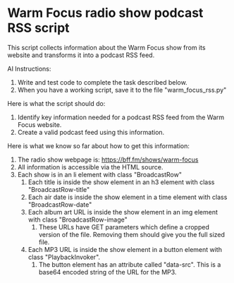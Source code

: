 # Warm Focus radio show podcast RSS script

This script collects information about the Warm Focus show from its website and transforms it into a podcast RSS feed.

AI Instructions:

1. Write and test code to complete the task described below.
2. When you have a working script, save it to the file "warm_focus_rss.py"

Here is what the script should do:

1. Identify key information needed for a podcast RSS feed from the Warm Focus website.
2. Create a valid podcast feed using this information.

Here is what we know so far about how to get this information:

1. The radio show webpage is: https://bff.fm/shows/warm-focus
2. All information is accessible via the HTML source.
3. Each show is in an li element with class "BroadcastRow"
   1. Each title is inside the show element in an h3 element with class "BroadcastRow-title"
   2. Each air date is inside the show element in a time element with class "BroadcastRow-date"
   3. Each album art URL is inside the show element in an img element with class "BroadcastRow-image"
      1. These URLs have GET parameters which define a cropped version of the file. Removing them should give you the full sized file.
   4. Each MP3 URL is inside the show element in a button element with class "PlaybackInvoker".
      1. The button element has an attribute called "data-src". This is a base64 encoded string of the URL for the MP3.
